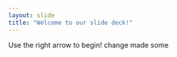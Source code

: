 ```yaml
---
layout: slide
title: "Welcome to our slide deck!"
---
```


Use the right arrow to begin!
change made some
